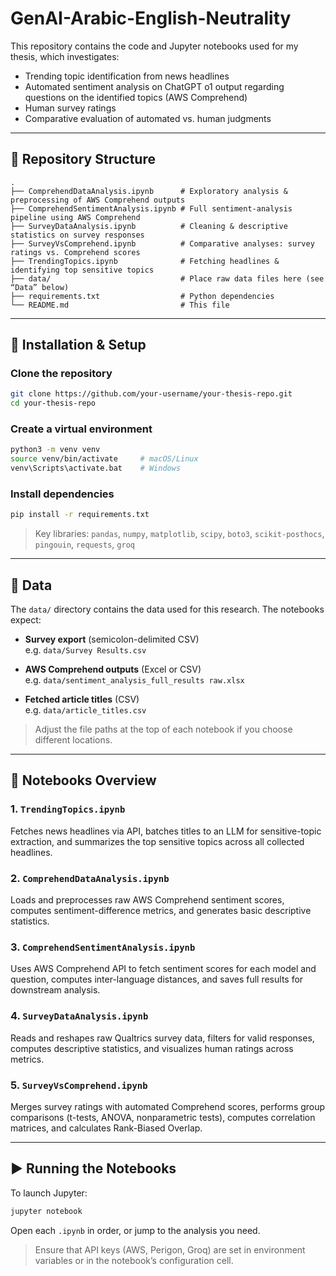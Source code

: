 # GenAI-Arabic-English-Neutrality

This repository contains the code and Jupyter notebooks used for my thesis, which investigates:

- Trending topic identification from news headlines
- Automated sentiment analysis on ChatGPT o1 output regarding questions on the identified topics (AWS Comprehend)
- Human survey ratings
- Comparative evaluation of automated vs. human judgments

---

## 📂 Repository Structure

```
.
├── ComprehendDataAnalysis.ipynb      # Exploratory analysis & preprocessing of AWS Comprehend outputs
├── ComprehendSentimentAnalysis.ipynb # Full sentiment-analysis pipeline using AWS Comprehend
├── SurveyDataAnalysis.ipynb          # Cleaning & descriptive statistics on survey responses
├── SurveyVsComprehend.ipynb          # Comparative analyses: survey ratings vs. Comprehend scores
├── TrendingTopics.ipynb              # Fetching headlines & identifying top sensitive topics
├── data/                             # Place raw data files here (see “Data” below)
├── requirements.txt                  # Python dependencies
└── README.md                         # This file
```

---

## 🚀 Installation & Setup

### Clone the repository

```bash
git clone https://github.com/your-username/your-thesis-repo.git
cd your-thesis-repo
```

### Create a virtual environment

```bash
python3 -m venv venv
source venv/bin/activate     # macOS/Linux
venv\Scripts\activate.bat    # Windows
```

### Install dependencies

```bash
pip install -r requirements.txt
```

> Key libraries: `pandas`, `numpy`, `matplotlib`, `scipy`, `boto3`, `scikit-posthocs`, `pingouin`, `requests`, `groq`

---

## 📁 Data

The `data/` directory contains the data used for this research. The notebooks expect:

- **Survey export** (semicolon-delimited CSV)  
  e.g. `data/Survey Results.csv`

- **AWS Comprehend outputs** (Excel or CSV)  
  e.g. `data/sentiment_analysis_full_results raw.xlsx`

- **Fetched article titles** (CSV)  
  e.g. `data/article_titles.csv`

> Adjust the file paths at the top of each notebook if you choose different locations.

---

## 📓 Notebooks Overview

### 1. `TrendingTopics.ipynb`
Fetches news headlines via API, batches titles to an LLM for sensitive-topic extraction, and summarizes the top sensitive topics across all collected headlines.

### 2. `ComprehendDataAnalysis.ipynb`
Loads and preprocesses raw AWS Comprehend sentiment scores, computes sentiment-difference metrics, and generates basic descriptive statistics.

### 3. `ComprehendSentimentAnalysis.ipynb`
Uses AWS Comprehend API to fetch sentiment scores for each model and question, computes inter-language distances, and saves full results for downstream analysis.

### 4. `SurveyDataAnalysis.ipynb`
Reads and reshapes raw Qualtrics survey data, filters for valid responses, computes descriptive statistics, and visualizes human ratings across metrics.

### 5. `SurveyVsComprehend.ipynb`
Merges survey ratings with automated Comprehend scores, performs group comparisons (t-tests, ANOVA, nonparametric tests), computes correlation matrices, and calculates Rank-Biased Overlap.


---

## ▶️ Running the Notebooks

To launch Jupyter:

```bash
jupyter notebook
```

Open each `.ipynb` in order, or jump to the analysis you need.

> Ensure that API keys (AWS, Perigon, Groq) are set in environment variables or in the notebook’s configuration cell.
